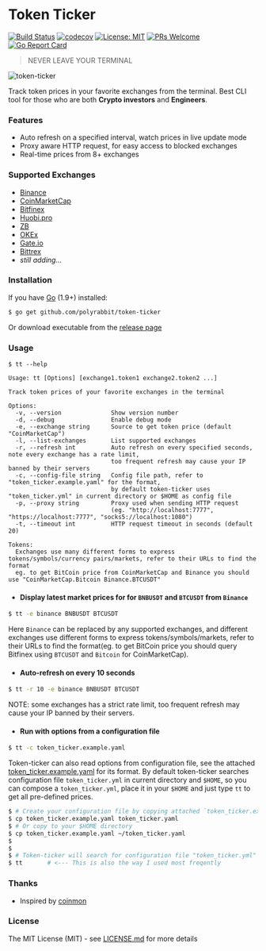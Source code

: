 # Token Ticker

[![Build Status](https://travis-ci.org/polyrabbit/token-ticker.svg?branch=master)](https://travis-ci.org/polyrabbit/token-ticker)
[![codecov](https://codecov.io/gh/polyrabbit/token-ticker/branch/master/graph/badge.svg)](https://codecov.io/gh/polyrabbit/token-ticker)
[![License: MIT](https://img.shields.io/badge/License-MIT-brightgreen.svg)](https://opensource.org/licenses/MIT)
[![PRs Welcome](https://img.shields.io/badge/PRs-welcome-brightgreen.svg)](https://github.com/polyrabbit/token-ticker/pulls)
[![Go Report Card](https://goreportcard.com/badge/github.com/polyrabbit/token-ticker)](https://goreportcard.com/report/github.com/polyrabbit/token-ticker)

> NEVER LEAVE YOUR TERMINAL

![token-ticker](https://user-images.githubusercontent.com/2657334/38620004-0a04640e-3dd0-11e8-9708-00484845cdb9.png)

Track token prices in your favorite exchanges from the terminal. Best CLI tool for those who are both **Crypto investors** and **Engineers**.

### Features

 * Auto refresh on a specified interval, watch prices in live update mode
 * Proxy aware HTTP request, for easy access to blocked exchanges
 * Real-time prices from 8+ exchanges

### Supported Exchanges

 * [Binance](https://www.binance.com/)
 * [CoinMarketCap](https://coinmarketcap.com/)
 * [Bitfinex](https://www.bitfinex.com/)
 * [Huobi.pro](https://www.huobi.pro/)
 * [ZB](https://www.zb.com/)
 * [OKEx](https://www.okex.com/)
 * [Gate.io](https://gate.io/)
 * [Bittrex](https://bittrex.com/)
 * _still adding..._
 
### Installation

If you have [Go](https://golang.org/) (1.9+) installed:
```bash
$ go get github.com/polyrabbit/token-ticker
```

Or download executable from the [release page](https://github.com/polyrabbit/token-ticker/releases/latest) 

### Usage

```
$ tt --help

Usage: tt [Options] [exchange1.token1 exchange2.token2 ...]

Track token prices of your favorite exchanges in the terminal

Options:
  -v, --version              Show version number
  -d, --debug                Enable debug mode
  -e, --exchange string      Source to get token price (default "CoinMarketCap")
  -l, --list-exchanges       List supported exchanges
  -r, --refresh int          Auto refresh on every specified seconds, note every exchange has a rate limit,
                             too frequent refresh may cause your IP banned by their servers
  -c, --config-file string   Config file path, refer to "token_ticker.example.yaml" for the format,
                             by default token-ticker uses "token_ticker.yml" in current directory or $HOME as config file
  -p, --proxy string         Proxy used when sending HTTP request
                             (eg. "http://localhost:7777", "https://localhost:7777", "socks5://localhost:1080")
  -t, --timeout int          HTTP request timeout in seconds (default 20)

Tokens:
  Exchanges use many different forms to express tokens/symbols/currency pairs/markets, refer to their URLs to find the format
  eg. to get BitCoin price from CoinMarketCap and Binance you should use "CoinMarketCap.Bitcoin Binance.BTCUSDT"
```

* #### Display latest market prices for for `BNBUSDT` and `BTCUSDT` from `Binance`

```bash
$ tt -e binance BNBUSDT BTCUSDT
```

Here `Binance` can be replaced by any supported exchanges, and different exchanges use different forms to express tokens/symbols/markets, refer to their URLs to find the format(eg. to get BitCoin price you should query Bitfinex using `BTCUSDT` and `Bitcoin` for CoinMarketCap).

* #### Auto-refresh on every 10 seconds

```bash
$ tt -r 10 -e binance BNBUSDT BTCUSDT
```

NOTE: some exchanges has a strict rate limit, too frequent refresh may cause your IP banned by their servers.

* #### Run with options from a configuration file

```bash
$ tt -c token_ticker.example.yaml
```

Token-ticker can also read options from configuration file, see the attached [token_ticker.example.yaml](token_ticker.example.yaml) for its format. By default token-ticker searches configuration file `token_ticker.yml` in current directory and `$HOME`, so you can compose a `token_ticker.yml`, place it in your `$HOME` and just type `tt` to get all pre-defined prices. 

```bash
$ # Create your configuration file by copying attached `token_ticker.example.yaml` to `token_ticker.yaml`
$ cp token_ticker.example.yaml token_ticker.yaml
$ # Or copy to your $HOME directory
$ cp token_ticker.example.yaml ~/token_ticker.yaml
$
$
$ # Token-ticker will search for configuration file "token_ticker.yml" in current directory and "$HOME" by default
$ tt       # <--- This is also the way I used most freqently 
```

### Thanks

 * Inspired by [coinmon](https://github.com/bichenkk/coinmon)

### License

The MIT License (MIT) - see [LICENSE.md](https://github.com/polyrabbit/token-ticker/blob/master/LICENSE) for more details
